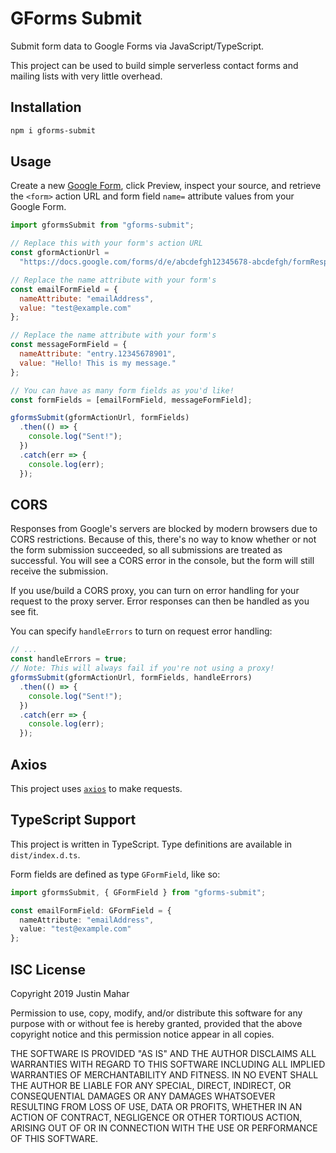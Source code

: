 # GForms Submit

Submit form data to Google Forms via JavaScript/TypeScript.

This project can be used to build simple serverless contact forms and mailing lists with very little overhead.

## Installation

```bash
npm i gforms-submit
```

## Usage

Create a new [Google Form](http://forms.google.com), click Preview, inspect your source, and retrieve the `<form>` action URL and form field `name=` attribute values from your Google Form.

```js
import gformsSubmit from "gforms-submit";

// Replace this with your form's action URL
const gformActionUrl =
  "https://docs.google.com/forms/d/e/abcdefgh12345678-abcdefgh/formResponse";

// Replace the name attribute with your form's
const emailFormField = {
  nameAttribute: "emailAddress",
  value: "test@example.com"
};

// Replace the name attribute with your form's
const messageFormField = {
  nameAttribute: "entry.12345678901",
  value: "Hello! This is my message."
};

// You can have as many form fields as you'd like!
const formFields = [emailFormField, messageFormField];

gformsSubmit(gformActionUrl, formFields)
  .then(() => {
    console.log("Sent!");
  })
  .catch(err => {
    console.log(err);
  });
```

## CORS

Responses from Google's servers are blocked by modern browsers due to CORS restrictions. Because of this, there's no way to know whether or not the form submission succeeded, so all submissions are treated as successful. You will see a CORS error in the console, but the form will still receive the submission.

If you use/build a CORS proxy, you can turn on error handling for your request to the proxy server. Error responses can then be handled as you see fit.

You can specify `handleErrors` to turn on request error handling:

```js
// ...
const handleErrors = true;
// Note: This will always fail if you're not using a proxy!
gformsSubmit(gformActionUrl, formFields, handleErrors)
  .then(() => {
    console.log("Sent!");
  })
  .catch(err => {
    console.log(err);
  });
```

## Axios

This project uses [`axios`](https://www.npmjs.com/package/axios) to make requests.

## TypeScript Support

This project is written in TypeScript. Type definitions are available in `dist/index.d.ts`.

Form fields are defined as type `GFormField`, like so:

```ts
import gformsSubmit, { GFormField } from "gforms-submit";

const emailFormField: GFormField = {
  nameAttribute: "emailAddress",
  value: "test@example.com"
};

```

## ISC License

Copyright 2019 Justin Mahar

Permission to use, copy, modify, and/or distribute this software for any purpose with or without fee is hereby granted, provided that the above copyright notice and this permission notice appear in all copies.

THE SOFTWARE IS PROVIDED "AS IS" AND THE AUTHOR DISCLAIMS ALL WARRANTIES WITH REGARD TO THIS SOFTWARE INCLUDING ALL IMPLIED WARRANTIES OF MERCHANTABILITY AND FITNESS. IN NO EVENT SHALL THE AUTHOR BE LIABLE FOR ANY SPECIAL, DIRECT, INDIRECT, OR CONSEQUENTIAL DAMAGES OR ANY DAMAGES WHATSOEVER RESULTING FROM LOSS OF USE, DATA OR PROFITS, WHETHER IN AN ACTION OF CONTRACT, NEGLIGENCE OR OTHER TORTIOUS ACTION, ARISING OUT OF OR IN CONNECTION WITH THE USE OR PERFORMANCE OF THIS SOFTWARE.
